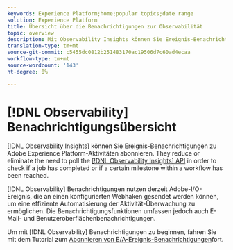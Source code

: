 ```yaml
---
keywords: Experience Platform;home;popular topics;date range
solution: Experience Platform
title: Übersicht über die Benachrichtigungen zur Observabilität
topic: overview
description: Mit Observability Insights können Sie Ereignis-Benachrichtigungen zu Adobe Experience Platform-Aktivitäten abonnieren. Sie reduzieren oder beseitigen die Notwendigkeit, die Observability Insights-API abzufragen, um zu prüfen, ob ein Auftrag abgeschlossen wurde oder ein bestimmter Meilenstein innerhalb eines Workflows erreicht wurde.
translation-type: tm+mt
source-git-commit: c5455dc0812b251483170ac19506d7c60ad4ecaa
workflow-type: tm+mt
source-wordcount: '143'
ht-degree: 0%

---
```



# [!DNL Observability] Benachrichtigungsübersicht

[!DNL Observability Insights] können Sie Ereignis-Benachrichtigungen zu Adobe Experience Platform-Aktivitäten abonnieren. They reduce or eliminate the need to poll the [[!DNL Observability Insights] API](../api/overview.md) in order to check if a job has completed or if a certain milestone within a workflow has been reached.

[!DNL Observability] Benachrichtigungen nutzen derzeit Adobe-I/O-Ereignis, die an einen konfigurierten Webhaken gesendet werden können, um eine effiziente Automatisierung der Aktivität-Überwachung zu ermöglichen. Die Benachrichtigungsfunktionen umfassen jedoch auch E-Mail- und Benutzeroberflächenbenachrichtigungen.

Um mit [!DNL Observability] Benachrichtigungen zu beginnen, fahren Sie mit dem Tutorial zum [Abonnieren von E/A-Ereignis-Benachrichtigungen](./subscribe.md)fort.